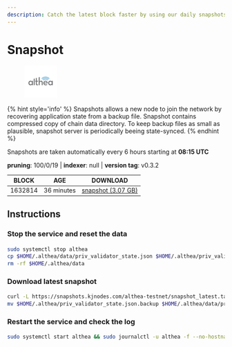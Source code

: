 ```yaml
---
description: Catch the latest block faster by using our daily snapshots.
---
```


# Snapshot

<figure><img src="https://raw.githubusercontent.com/kj89/cosmos-images/main/logos/althea.png" alt=""><figcaption></figcaption></figure>

{% hint style='info' %}
Snapshots allows a new node to join the network by recovering application state from a backup file. 
Snapshot contains compressed copy of chain data directory. To keep backup files as small as plausible, 
snapshot server is periodically beeing state-synced.
{% endhint %}

Snapshots are taken automatically every 6 hours starting at **08:15 UTC**

**pruning**: 100/0/19 | **indexer**: null | **version tag**: v0.3.2

| BLOCK             | AGE             | DOWNLOAD                                                                                            |
| ----------------- | --------------- | --------------------------------------------------------------------------------------------------- |
| 1632814 | 36 minutes | [snapshot (3.07 GB)](https://snapshots.kjnodes.com/althea-testnet/snapshot\_latest.tar.lz4) |

## Instructions

### Stop the service and reset the data

```bash
sudo systemctl stop althea
cp $HOME/.althea/data/priv_validator_state.json $HOME/.althea/priv_validator_state.json.backup
rm -rf $HOME/.althea/data
```

### Download latest snapshot

```bash
curl -L https://snapshots.kjnodes.com/althea-testnet/snapshot_latest.tar.lz4 | tar -Ilz4 -xf - -C $HOME/.althea
mv $HOME/.althea/priv_validator_state.json.backup $HOME/.althea/data/priv_validator_state.json
```

### Restart the service and check the log

```bash
sudo systemctl start althea && sudo journalctl -u althea -f --no-hostname -o cat
```
